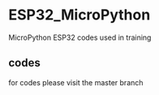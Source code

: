 # ESP32_MicroPython
MicroPython ESP32 codes used in training 
## codes
for codes please visit the master branch
